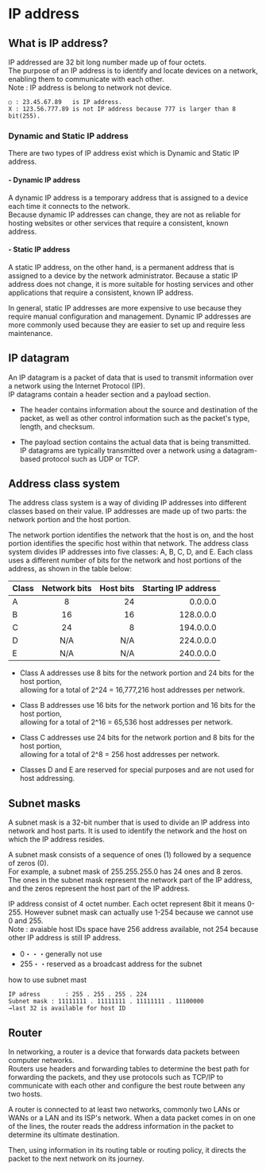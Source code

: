 # IP address
## What is IP address?
IP addressed are 32 bit long number made up of four octets.<br>
The purpose of an IP address is to identify and locate devices on a network, enabling them to communicate with each other.<br>
Note : IP address is belong to network not device.
```
○ : 23.45.67.89   is IP address.
X : 123.56.777.89 is not IP address because 777 is larger than 8 bit(255).
```
### Dynamic and Static IP address
There are two types of IP address exist which is Dynamic and Static IP address.<br>

####  - Dynamic IP address
A dynamic IP address is a temporary address that is assigned to a device each time it connects to the network.<br>
Because dynamic IP addresses can change, they are not as reliable for hosting websites or other services that require a consistent, known address.

####  - Static IP address
A static IP address, on the other hand, is a permanent address that is assigned to a device by the network administrator. Because a static IP address does not change, it is more suitable for hosting services and other applications that require a consistent, known IP address.


In general, static IP addresses are more expensive to use because they require manual configuration and management. Dynamic IP addresses are more commonly used because they are easier to set up and require less maintenance.
## IP datagram
An IP datagram is a packet of data that is used to transmit information over a network using the Internet Protocol (IP).<br>
IP datagrams contain a header section and a payload section.

* The header contains information about the source and destination of the packet, as well as other control information such as the packet's type, length, and checksum.

* The payload section contains the actual data that is being transmitted. IP datagrams are typically transmitted over a network using a datagram-based protocol such as UDP or TCP.

## Address class system

The address class system is a way of dividing IP addresses into different classes based on their value.
IP addresses are made up of two parts: the network portion and the host portion.

The network portion identifies the network that the host is on, and the host portion identifies the specific host within that network. The address class system divides IP addresses into five classes: A, B, C, D, and E. Each class uses a different number of bits for the network and host portions of the address, as shown in the table below:

| Class | Network bits | Host bits |Starting IP address |
| ------------- |:-------------:| ----------:|--------------------:|
| A | 8 | 24 | 0.0.0.0 |
| B | 16 | 16 | 128.0.0.0 |
| C | 24 | 8 | 194.0.0.0 |
| D | N/A | N/A | 224.0.0.0 |
| E | N/A | N/A | 240.0.0.0 |

* Class A addresses use 8 bits for the network portion and 24 bits for the host portion, <br>
  allowing for a total of 2^24 = 16,777,216 host addresses per network.


* Class B addresses use 16 bits for the network portion and 16 bits for the host portion,<br>
  allowing for a total of 2^16 = 65,536 host addresses per network.


* Class C addresses use 24 bits for the network portion and 8 bits for the host portion, <br>
  allowing for a total of 2^8 = 256 host addresses per network.


* Classes D and E are reserved for special purposes and are not used for host addressing.

## Subnet masks
A subnet mask is a 32-bit number that is used to divide an IP address into network and host parts. It is used to identify the network and the host on which the IP address resides.<br>

A subnet mask consists of a sequence of ones (1) followed by a sequence of zeros (0).<br>
For example, a subnet mask of 255.255.255.0 has 24 ones and 8 zeros. <br>
The ones in the subnet mask represent the network part of the IP address, and the zeros represent the host part of the IP address.<br>

IP address consist of 4 octet number. Each octet represent 8bit it means 0-255. However subnet mask can actually use 1-254 because we cannot use 0 and 255.<br>
Note : avaiable host IDs space have 256 address available, not 254 because other IP address is still IP address.

* 0・・・generally not use
* 255・・reserved as a broadcast address for the subnet


how to use subnet mast
```
IP adress       : 255 . 255 . 255 . 224
Subnet mask : 11111111 . 11111111 . 11111111 . 11100000
→last 32 is available for host ID
```




## Router
In networking, a router is a device that forwards data packets between computer networks. <br>
Routers use headers and forwarding tables to determine the best path for forwarding the packets, and they use protocols such as TCP/IP to communicate with each other and configure the best route between any two hosts. <br>

A router is connected to at least two networks, commonly two LANs or WANs or a LAN and its ISP's network. When a data packet comes in on one of the lines, the router reads the address information in the packet to determine its ultimate destination.  <br>

Then, using information in its routing table or routing policy, it directs the packet to the next network on its journey.